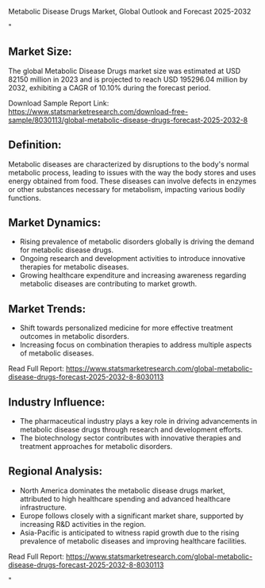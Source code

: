 Metabolic Disease Drugs Market, Global Outlook and Forecast 2025-2032

"<h2>Market Size:</h2>
<p>The global Metabolic Disease Drugs market size was estimated at USD 82150 million in 2023 and is projected to reach USD 195296.04 million by 2032, exhibiting a CAGR of 10.10% during the forecast period.</p>
<p>Download Sample Report Link: <a href='https://www.statsmarketresearch.com/download-free-sample/8030113/global-metabolic-disease-drugs-forecast-2025-2032-8'>https://www.statsmarketresearch.com/download-free-sample/8030113/global-metabolic-disease-drugs-forecast-2025-2032-8</a></p>

<h2>Definition:</h2>
<p>Metabolic diseases are characterized by disruptions to the body's normal metabolic process, leading to issues with the way the body stores and uses energy obtained from food. These diseases can involve defects in enzymes or other substances necessary for metabolism, impacting various bodily functions.</p>

<h2>Market Dynamics:</h2>
<ul>
  <li>Rising prevalence of metabolic disorders globally is driving the demand for metabolic disease drugs.</li>
  <li>Ongoing research and development activities to introduce innovative therapies for metabolic diseases.</li>
  <li>Growing healthcare expenditure and increasing awareness regarding metabolic diseases are contributing to market growth.</li>
</ul>

<h2>Market Trends:</h2>
<ul>
  <li>Shift towards personalized medicine for more effective treatment outcomes in metabolic disorders.</li>
  <li>Increasing focus on combination therapies to address multiple aspects of metabolic diseases.</li>
</ul>
<p>Read Full Report: <a href='https://www.statsmarketresearch.com/global-metabolic-disease-drugs-forecast-2025-2032-8-8030113'>https://www.statsmarketresearch.com/global-metabolic-disease-drugs-forecast-2025-2032-8-8030113</a></p>

<h2>Industry Influence:</h2>
<ul>
  <li>The pharmaceutical industry plays a key role in driving advancements in metabolic disease drugs through research and development efforts.</li>
  <li>The biotechnology sector contributes with innovative therapies and treatment approaches for metabolic disorders.</li>
</ul>

<h2>Regional Analysis:</h2>
<ul>
  <li>North America dominates the metabolic disease drugs market, attributed to high healthcare spending and advanced healthcare infrastructure.</li>
  <li>Europe follows closely with a significant market share, supported by increasing R&D activities in the region.</li>
  <li>Asia-Pacific is anticipated to witness rapid growth due to the rising prevalence of metabolic diseases and improving healthcare facilities.</li>
</ul>
<p>Read Full Report: <a href='https://www.statsmarketresearch.com/global-metabolic-disease-drugs-forecast-2025-2032-8-8030113'>https://www.statsmarketresearch.com/global-metabolic-disease-drugs-forecast-2025-2032-8-8030113</a></p>"
